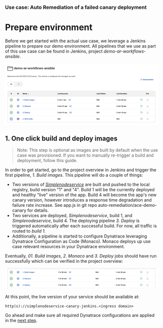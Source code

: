 ### Use case: Auto Remediation of a failed canary deployment

# Prepare environment

Before we get started with the actual use case, we leverage a Jenkins pipeline to prepare our demo environment. All pipelines that we use as part of this use case can be found in Jenkins, project _demo-ar-workflows-ansible_.

![jenkins_pipeline_overview](./assets/jenkins_pipeline_overview.png)

## 1. One click build and deploy images

> Note: This step is optional as images are built by default when the use case was provisioned. If you want to manually re-trigger a build and deployment, follow this guide.

In order to get started, go to the project overview in Jenkins and trigger the first pipeline, _1. Build images_. This pipeline will do a couple of things:

- Two versions of [_Simplenodeservice_](../10_simplenodeservice/README.md) are built and pushed to the local registry, build version "1" and "4". Build 1 will be the currently deployed and healthy "live" version of the app. Build 4 will become the app's new canary version, however introduces a response time degradation and failure rate increase. See app.js in git repo auto-remediation/ace-demo-canary for details.
- Two services are deployed, _Simplenodeservice_, build 1, and _Simplenodeservice_, build 4. The deploying pipeline _3. Deploy_ is triggered automatically after each successful build. For now, all traffic is routed to *build 1*.
- Additionally, a pipeline is started to configure Dynatrace leveraging Dynatrace Configuration as Code (Monaco). Monaco deploys up use case relevant resources in your Dynatrace environment.

Eventually, _01. Build images_, _2. Monaco_ and _3. Deploy_ jobs should have run successfully which can be verified in the project overview:

![jenkins_build_success](./assets/jenkins_build_success.png)

At this point, the live version of your service should be available at:

```
http(s)://simplenodeservice-canary-jenkins.<ingress domain>
```

Go ahead and make sure all required Dynatrace configurations are applied in the [next step](../02_configure_dynatrace/README.md). 